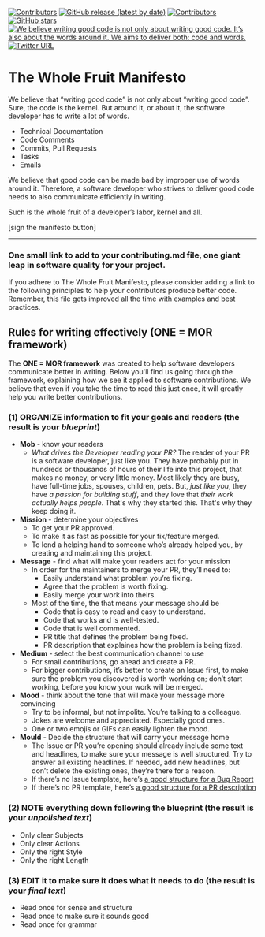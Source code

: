 <p align="left">
    <a href="https://github.com/the-whole-fruit/manifesto/blob/master/LICENSE.md">
        <img src="https://img.shields.io/badge/license-MIT-green" alt="Contributors" /></a>
    <a href="https://github.com/the-whole-fruit/manifesto/releases">
        <img alt="GitHub release (latest by date)" src="https://img.shields.io/github/v/release/the-whole-fruit/manifesto"></a>
    <a href="https://github.com/the-whole-fruit/manifesto/contributors">
        <img src="https://img.shields.io/github/contributors/the-whole-fruit/manifesto" alt="Contributors" /></a>
    <a href="https://github.com/the-whole-fruit/manifesto">
        <img alt="GitHub stars" src="https://img.shields.io/github/stars/the-whole-fruit/manifesto"></a>
    <a href="https://github.com/the-whole-fruit/manifesto">
        <img src="https://img.shields.io/badge/writing%20standard-the%20whole%20fruit-brightgreen"
            alt="We believe writing good code is not only about writing good code. It’s also about the words around it. We aims to deliver both: code and words."> 
    </a>
    <a href="https://twitter.com/intent/follow?screen_name=writingfordevs">
        <img alt="Twitter URL" src="https://img.shields.io/twitter/url?url=http%3A%2F%2Ftwitter.com%2Fwritingfordevs"></a>
</p>

# The Whole Fruit Manifesto

We believe that “writing good code” is not only about “writing good code”. Sure, the code is the kernel. But around it, or about it, the software developer has to write a lot of words. 

- Technical Documentation
- Code Comments
- Commits, Pull Requests
- Tasks
- Emails

We believe that good code can be made bad by improper use of words around it. Therefore, a software developer who strives to deliver good code needs to also communicate efficiently in writing. 

Such is the whole fruit of a developer’s labor, kernel and all.

[sign the manifesto button] 

-----------------------------


### One small link to add to your contributing.md file, one giant leap in software quality for your project. 

If you adhere to The Whole Fruit Manifesto, please consider adding a link to the following principles to help your contributors produce better code. Remember, this file gets improved all the time with examples and best practices.


## Rules for writing effectively (ONE = MOR framework)


The **ONE = MOR framework** was created to help software developers communicate better in writing. Below you'll find us going through the framework, explaining how we see it applied to software contributions. We believe that even if you take the time to read this just once, it will greatly help you write better contributions.

### (1) ORGANIZE information to fit your goals and readers (the result is your _blueprint_)
- **Mob** - know your readers
    - _What drives the Developer reading your PR?_ The reader of your PR is a software developer, just like you. They have probably put in hundreds or thousands of hours of their life into this project, that makes no money, or very little money. Most likely they are busy, have full-time jobs, spouses, children, pets. But, _just like you_, they have _a passion for building stuff_, and they love that _their work actually helps people_. That's why they started this. That's why they keep doing it.
- **Mission** - determine your objectives
    - To get your PR approved.
    - To make it as fast as possible for your fix/feature merged.
    - To lend a helping hand to someone who’s already helped you, by creating and maintaining this project.
- **Message** - find what will make your readers act for your mission
    - In order for the maintainers to merge your PR, they’ll need to:
        - Easily understand what problem you’re fixing.
        - Agree that the problem is worth fixing.
        - Easily merge your work into theirs.
    - Most of the time, the that means your message should be
        - Code that is easy to read and easy to understand.
        - Code that works and is well-tested.
        - Code that is well commented.
        - PR title that defines the problem being fixed.
        - PR description that explaines how the problem is being fixed.
- **Medium** - select the best communication channel to use
    - For small contributions, go ahead and create a PR.
    - For bigger contributions, it’s better to create an Issue first, to make sure the problem you discovered is worth working on; don’t start working, before you know your work will be merged.
- **Mood** - think about the tone that will make your message more convincing
    - Try to be informal, but not impolite. You’re talking to a colleague.
    - Jokes are welcome and appreciated. Especially good ones.
    - One or two emojis or GIFs can easily lighten the mood.
- **Mould** - Decide the structure that will carry your message home
    - The Issue or PR you’re opening should already include some text and headlines, to make sure your message is well structured. Try to answer all existing headlines. If needed, add new headlines, but don’t delete the existing ones, they’re there for a reason.
    - If there’s no Issue template, here’s [a good structure for a Bug Report](https://github.com/the-whole-fruit/manifesto/blob/master/.github/ISSUE_TEMPLATE/bug_report.md)
    - If there’s no PR template, here’s [a good structure for a PR description](https://github.com/the-whole-fruit/manifesto/blob/master/.github/ISSUE_TEMPLATE/pull_request.md)

### (2) NOTE everything down following the blueprint (the result is your _unpolished text_)
- Only clear Subjects
- Only clear Actions
- Only the right Style
- Only the right Length

### (3) EDIT it to make sure it does what it needs to do (the result is your _final text_)
- Read once for sense and structure
- Read once to make sure it sounds good
- Read once for grammar
